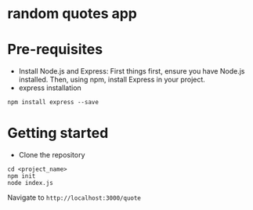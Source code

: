# random quotes app



# Pre-requisites
- Install Node.js and Express: First things first, ensure you have Node.js installed. Then, using npm, install Express in your project.
- express installation
```
npm install express --save
```

# Getting started
- Clone the repository
```
cd <project_name>
npm init
node index.js
```
  Navigate to `http://localhost:3000/quote`

